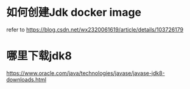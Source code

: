 # 如何创建Jdk docker image
 refer to https://blog.csdn.net/wx2320061619/article/details/103726179

# 哪里下载jdk8
https://www.oracle.com/java/technologies/javase/javase-jdk8-downloads.html